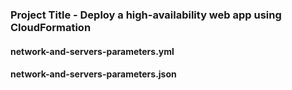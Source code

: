 ### Project Title - Deploy a high-availability web app using CloudFormation

#### network-and-servers-parameters.yml

#### network-and-servers-parameters.json